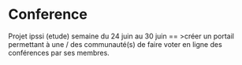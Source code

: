 # Conference
Projet ipssi (etude) semaine du 24 juin au 30 juin == >créer un portail permettant à une / des communauté(s) de faire voter en ligne des conférences par ses membres.
